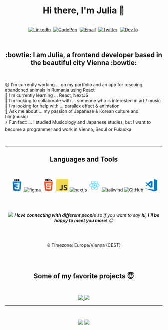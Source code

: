 <!--![Header](https://github.com/YuriDevAT/YuriDevAT/blob/main/Blue%20Skyline%20Details%20General%20LinkedIn%20Banner.png)-->

<p>
  <h1 align="center"><b>Hi there, I'm Julia 👋</b></h1>
</p>

<p align="center">
<br />
<!--<a href=""><img src="https://img.shields.io/badge/instagram-%23E4405F.svg?&style=for-the-badge&logo=instagram&logoColor=white" alt="Instagram" /></a>&nbsp;-->
<a href="https://www.linkedin.com/in/juliaundeutsch"><img src="https://img.shields.io/badge/linkedin-%230077B5.svg?&style=for-the-badge&logo=linkedin&logoColor=white" alt="LinkedIn" /></a>&nbsp;
<a href="https://codepen.io/YuriDevAT"><img src="https://img.shields.io/badge/Codepen-000000?style=for-the-badge&logo=codepen&logoColor=white" alt="CodePen" /></a>&nbsp;
<a href="mailto:JUndeutsch@gmx.at"><img src="https://img.shields.io/badge/Gmail-D14836?style=for-the-badge&logo=gmail&logoColor=white" alt="Email" /></a>&nbsp;
<a href="https://twitter.com/YuriDevAT"><img src="https://img.shields.io/badge/Twitter-1DA1F2?style=for-the-badge&logo=twitter&logoColor=white" alt="Twitter" /></a>&nbsp;
<a href="https://dev.to/yuridevat"><img src="https://img.shields.io/badge/dev.to-0A0A0A?style=for-the-badge&logo=dev.to&logoColor=white" alt="DevTo" /></a>&nbsp;
</p>

<br />

<p>
  <h2 align="center"> :bowtie: I am Julia, a frontend developer based in the beautiful city Vienna :bowtie: </h2>
</p>
<br />

😄 I'm currently working ... on my portfolio and an app for rescuing abandoned animals in Rumania using React <br />
🌱 I’m currently learning ... React, NextJS <br />
👯 I’m looking to collaborate with ... someone who is interested in art / music <br />
🤔 I’m looking for help with ... parallex effect & animation <br />
💬 Ask me about ... my passion of Japanese & Korean culture and film(music) <br />
⚡ Fun fact: ... I studied Musicology and Japanese studies, but I want to become a programmer and work in Vienna, Seoul or Fukuoka <br />

<br />

---

<p>
<h2 align="center"> Languages and Tools</h2>
</p>
<br />
<p align="center">
<a href="https://www.w3schools.com/css/" target="_blank"> <img src="https://raw.githubusercontent.com/devicons/devicon/master/icons/css3/css3-original-wordmark.svg" alt="css3" width="40" height="40"/> </a> 
<a href="https://www.figma.com/" target="_blank"> <img src="https://www.vectorlogo.zone/logos/figma/figma-icon.svg" alt="figma" width="40" height="40"/> </a>
<a href="https://www.w3.org/html/" target="_blank"> <img src="https://raw.githubusercontent.com/devicons/devicon/master/icons/html5/html5-original-wordmark.svg" alt="html5" width="40" height="40"/> </a>
<a href="https://developer.mozilla.org/en-US/docs/Web/JavaScript" target="_blank"> <img src="https://raw.githubusercontent.com/devicons/devicon/master/icons/javascript/javascript-original.svg" alt="javascript" width="40" height="40"/> </a>
<a href="https://nextjs.org/" target="_blank"> <img src="https://cdn.worldvectorlogo.com/logos/nextjs-3.svg" alt="nextjs" width="40" height="40"/> </a>
<a href="https://reactjs.org/" target="_blank"> <img src="https://raw.githubusercontent.com/github/explore/80688e429a7d4ef2fca1e82350fe8e3517d3494d/topics/react/react.png" alt="react" width="40" height="40"/> </a>
<a href="https://tailwindcss.com/" target="_blank"> <img src="https://www.vectorlogo.zone/logos/tailwindcss/tailwindcss-icon.svg" alt="tailwind" width="40" height="40"/> </a> 
<img alt="GitHub" width="40px" backgroundColor="white" src="https://www.freepnglogos.com/uploads/512x512-logo-png/512x512-logo-github-icon-35.png" />
<img alt="Visual Studio Code" width="40px" src="https://raw.githubusercontent.com/github/explore/80688e429a7d4ef2fca1e82350fe8e3517d3494d/topics/visual-studio-code/visual-studio-code.png" /> </p>

<br />
<br />

<p align="center">
<img src="https://media.giphy.com/media/LnQjpWaON8nhr21vNW/giphy.gif" width="60"> <em><b>I love connecting with different people</b> so if you want to say <b>hi, I'll be happy to meet you more!</b> 😊</em>
</p>
<br />
<br />
<p align="center">
⌚︎ Timezone: Europe/Vienna (CEST)
</p>

<br />
<br />

<h2 align="center">Some of my favorite projects 😇</h2>
<br />

<p align="center">
<a href="https://github.com/YuriDevAT/pokedex">
  <img align="" src="https://github-readme-stats.vercel.app/api/pin/?username=YuriDevAT&repo=pokedex&theme=tokyonight" />
</a>
<a href="https://github.com/YuriDevAT/budget-planner">
  <img align="" src="https://github-readme-stats.vercel.app/api/pin/?username=YuriDevAT&repo=budget-planner&theme=tokyonight" />
</a>
</p>

---

<br />

<p align="center">
<img src="https://github-readme-stats.vercel.app/api?username=YuriDevAT&theme=radical&show_icons=true" />
<img src="https://github-readme-stats.vercel.app/api/top-langs/?username=YuriDevAT&layout=compact&theme=radical" />
</p>

